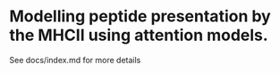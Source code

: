 # Modelling peptide presentation by the MHCII using attention models.

See docs/index.md for more details
